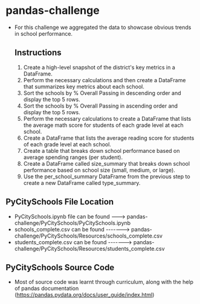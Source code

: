 # pandas-challenge

- For this challenge we aggregated the data to showcase obvious trends in school performance.

  ## Instructions
  
    1. Create a high-level snapshot of the district's key metrics in a DataFrame.
    1. Perform the necessary calculations and then create a DataFrame that summarizes key metrics about each school.
    1. Sort the schools by % Overall Passing in descending order and display the top 5 rows.
    1. Sort the schools by % Overall Passing in ascending order and display the top 5 rows.
    1. Perform the necessary calculations to create a DataFrame that lists the average math score for students of each grade level at each school.
    1. Create a DataFrame that lists the average reading score for students of each grade level at each school.
    1. Create a table that breaks down school performance based on average spending ranges (per student).
    1. Create a DataFrame called size_summary that breaks down school performance based on school size (small, medium, or large).
    1. Use the per_school_summary DataFrame from the previous step to create a new DataFrame called type_summary.

 ## PyCitySchools File Location

  - PyCitySchools.ipynb file can be found ---> pandas-challenge/PyCitySchools/PyCitySchools.ipynb
  - schools_complete.csv can be found -------> pandas-challenge/PyCitySchools/Resources/schools_complete.csv
  - students_complete.csv can be found -------> pandas-challenge/PyCitySchools/Resources/students_complete.csv

## PyCitySchools Source Code

  - Most of source code was learnt through curriculum, along with the help of pandas documentation (https://pandas.pydata.org/docs/user_guide/index.html)
  
